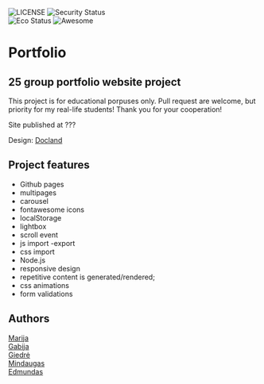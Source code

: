 ![LICENSE](https://img.shields.io/badge/license-MIT-blue.svg?style=flat-square)
![Security Status](https://img.shields.io/security-headers?label=Security&url=https%3A%2F%2Fgithub.com&style=flat-square)<br>
![Eco Status](https://img.shields.io/badge/ECO-Friendly-green.svg)
![Awesome](https://cdn.rawgit.com/sindresorhus/awesome/d7305f38d29fed78fa85652e3a63e154dd8e8829/media/badge.svg)

# Portfolio

## 25 group portfolio website project

This project is for educational porpuses only. Pull request are welcome, but priority for my real-life students! Thank you for your cooperation!

Site published at ???

Design: [Docland](https://themelooks.org/demo/docland/html/home-course.html)

## Project features

-   Github pages
-   multipages
-   carousel
-   fontawesome icons 
-   localStorage
-   lightbox
-   scroll event
-   js import -export
-   css import
-   Node.js
-   responsive design
-   repetitive content is generated/rendered;
-   css animations
-   form validations

## Authors

[Marija](https://github.com/mareidu)<br>
[Gabija](https://github.com/gabijaatmanaviciute)<br>
[Giedrė](https://github.com/giedrotie)<br>
[Mindaugas](https://github.com/camel25)<br>
[Edmundas](https://github.com/trickerltu)<br>
